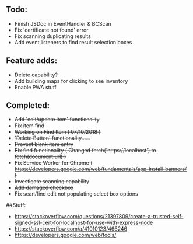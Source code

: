 ## Todo:
* Finish JSDoc in EventHandler & BCScan
* Fix 'certificate not found' error
* Fix scanning duplicating results
* Add event listeners to find result selection boxes

## Feature adds:
* Delete capability?
* Add building maps for clicking to see inventory
* Enable PWA stuff

## Completed:
* ~~Add 'edit/update item' functionality~~
* ~~Fix item find~~
* ~~Working on Find Item ( 07/10/2018 )~~
* ~~'Delete Button' functionality......~~
* ~~Prevent blank item entry~~
* ~~Fix find functionality ( Changed fetch('https://localhost') to fetch(document.url) )~~
* ~~Fix Service Worker for Chrome ( https://developers.google.com/web/fundamentals/app-install-banners/ )~~
* ~~Investigate scanning capability~~
* ~~Add damaged checkbox~~
* ~~Fix scan/find edit not populating select box options~~

##Stuff:
* https://stackoverflow.com/questions/21397809/create-a-trusted-self-signed-ssl-cert-for-localhost-for-use-with-express-node
* https://stackoverflow.com/a/41010123/466246
* https://developers.google.com/web/tools/